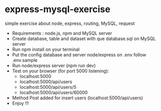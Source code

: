 # express-mysql-exercise
simple exercise about node, express, routing, MySQL, request

<ul>
<li>Requirements : node.js, npm and MySQL server
<li>Create database, table and dataset with que database.sql on MySQL server</li>
<li>Run npm install on your terminal</li>
<li>Put the config database and server node/express on .env follow .env.sample</li>
<li>Run node/express server (npm run dev)</li>
<li>Test on your browser (for port 5000 listening): 
  <ul>
    <li>localhost:5000</li>
    <li>localhost:5000/api/users</li>
    <li>localhost:5000/api/users/5</li>
    <li>localhost:5000/api/users/60000</li>
  </ul>
</li>
<li>Method Post added for insert users (localhost:5000/api/users)</li>
<li>Enjoy !!!</li>
</ul>
